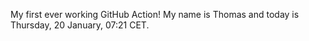 My first ever working GitHub Action!
My name is Thomas and today is Thursday, 20 January, 07:21 CET. 
